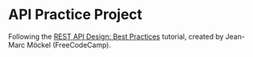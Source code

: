 # API Practice Project

Following the [REST API Design: Best Practices](https://www.freecodecamp.org/news/rest-api-design-best-practices-build-a-rest-api/) tutorial, created by Jean-Marc Möckel (FreeCodeCamp).
